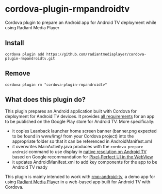 # cordova-plugin-rmpandroidtv

Cordova plugin to prepare an Android app for Android TV deployment while using Radiant Media Player

## Install

`cordova plugin add https://github.com/radiantmediaplayer/cordova-plugin-rmpandroidtv.git`

## Remove

`cordova plugin rm "cordova-plugin-rmpandroidtv"`

## What does this plugin do?

This plugin prepares an Android application built with Cordova for deployment for Android TV devices. It provides [all requirements](https://developer.android.com/training/tv/start/start) for an app to be published on the Google Play store for Android TV. More specifically:

- it copies Leanback launcher home screen banner (banner.png expected to be found in www/img/ from your Cordova project) into the appropriate folder so that it can be referenced in AndroidManifest.xml
- it overwrites MainActivity.java produces with the `cordova prepare android` command to use display in [native resolution on Android TV](https://github.com/apache/cordova-android/issues/870) based on Google recommandation for [Pixel-Perfect UI in the WebView](https://developer.chrome.com/multidevice/webview/pixelperfect)
- it updates AndroidManifest.xml to add key components for the app to be Android TV ready

This plugin is mainly intended to work with [rmp-android-tv](https://github.com/radiantmediaplayer/rmp-android-tv), a demo app for using [Radiant Media Player](https://www.radiantmediaplayer.com) in a web-based app built for Android TV with Cordova.
